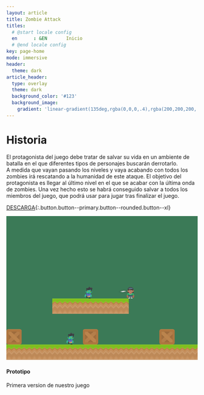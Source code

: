 ```yaml
---
layout: article
title: Zombie Attack
titles:
  # @start locale config
  en      : &EN       Inicio
  # @end locale config
key: page-home
mode: immersive
header:
  theme: dark
article_header:
  type: overlay
  theme: dark
  background_color: '#123'
  background_image: 
    gradient: 'linear-gradient(135deg,rgba(0,0,0,.4),rgba(200,200,200,.4))'
---
```


# Historia
El protagonista del juego debe tratar de salvar su vida en un ambiente de batalla en el que diferentes tipos de personajes buscarán derrotarlo.  
A medida que vayan pasando los niveles y vaya acabando con todos los zombies irá rescatando a la humanidad de este ataque. El objetivo del protagonista es llegar al último nivel en el que se acabar con la última onda de zombies.
Una vez hecho esto se habrá conseguido salvar a todos los miembros del juego, que podrá usar para jugar tras finalizar el juego.

[DESCARGA](#){:.button.button--primary.button--rounded.button--xl}
<div class="item">
    <div class="item__image">
      <img class="image" src="prototipo1.png"/>
    </div>
    <div class="item__content">
      <div class="item__header">
        <h4>Prototipo</h4>
      </div>
      <div class="item__description">
        <p>Primera version de nuestro juego</p>
      </div>
    </div>
  </div>